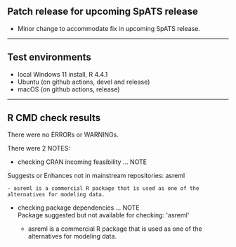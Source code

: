## Patch release for upcoming SpATS release

- Minor change to accommodate fix in upcoming SpATS release.

----

## Test environments

* local Windows 11 install, R 4.4.1
* Ubuntu (on github actions, devel and release)
* macOS (on github actions, release)

----

## R CMD check results

There were no ERRORs or WARNINGs.

There were 2 NOTES:

  * checking CRAN incoming feasibility ... NOTE    

   Suggests or Enhances not in mainstream repositories:
     asreml

    - asreml is a commercial R package that is used as one of the alternatives for modeling data.

  * checking package dependencies ... NOTE  
    Package suggested but not available for checking: 'asreml'
    
    - asreml is a commercial R package that is used as one of the alternatives
    for modeling data.

